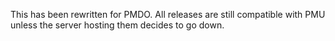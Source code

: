 
This has been rewritten for PMDO. All releases are still compatible with PMU unless the server hosting them decides to go down.
